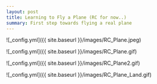 ```yaml
---
layout: post
title: Learning to Fly a Plane (RC for now..)
summary: First step towards flying a real plane
---
```


![_config.yml]({{ site.baseurl }}/images/RC_Plane.jpeg)

![_config.yml]({{ site.baseurl }}/images/RC_Plane.gif)

![_config.yml]({{ site.baseurl }}/images/RC_Plane2.gif)

![_config.yml]({{ site.baseurl }}/images/RC_Plane_Land.gif)
